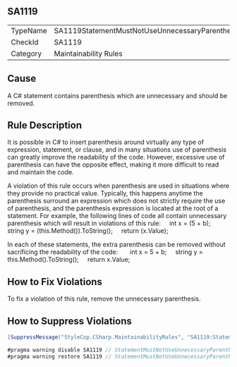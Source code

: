﻿## SA1119

<table>
<tr>
  <td>TypeName</td>
  <td>SA1119StatementMustNotUseUnnecessaryParenthesis</td>
</tr>
<tr>
  <td>CheckId</td>
  <td>SA1119</td>
</tr>
<tr>
  <td>Category</td>
  <td>Maintainability Rules</td>
</tr>
</table>

## Cause

A C# statement contains parenthesis which are unnecessary and should be removed.

## Rule Description

It is possible in C# to insert parenthesis around virtually any type of expression, statement, or clause, and in many situations use of parenthesis can greatly improve the readability of the code. However, excessive use of parenthesis can have the opposite effect, making it more difficult to read and maintain the code.

A violation of this rule occurs when parenthesis are used in situations where they provide no practical value. Typically, this happens anytime the parenthesis surround an expression which does not strictly require the use of parenthesis, and the parenthesis expression is located at the root of a statement. For example, the following lines of code all contain unnecessary parenthesis which will result in violations of this rule:
    int x = (5 + b);
    string y = (this.Method()).ToString();
    return (x.Value);
 

In each of these statements, the extra parenthesis can be removed without sacrificing the readability of the code:
 
    int x = 5 + b;
    string y = this.Method().ToString();
    return x.Value;
 

## How to Fix Violations

To fix a violation of this rule, remove the unnecessary parenthesis.

## How to Suppress Violations

```csharp
[SuppressMessage("StyleCop.CSharp.MaintainabilityRules", "SA1119:StatementMustNotUseUnnecessaryParenthesis", Justification = "Reviewed.")]
```

```csharp
#pragma warning disable SA1119 // StatementMustNotUseUnnecessaryParenthesis
#pragma warning restore SA1119 // StatementMustNotUseUnnecessaryParenthesis
```
